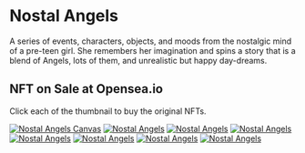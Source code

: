 # Nostal Angels

A series of events, characters, objects, and moods from the nostalgic mind of a pre-teen girl. She remembers her imagination and spins a story that is a blend of Angels, lots of them, and unrealistic but happy day-dreams.

## NFT on Sale at Opensea.io

Click each of the thumbnail to buy the original NFTs.

<div class="gallery content-large">
	<a href="https://opensea.io/assets/matic/0x2953399124f0cbb46d2cbacd8a89cf0599974963/2443293702777852481794981172318749217968644110931189357707000728057836208129/"><img alt="Nostal Angels Canvas" src="/static/nft/nostal-angels/NostalAngels-Canvas.webp"></a>
	<a href="https://opensea.io/assets/0x495f947276749ce646f68ac8c248420045cb7b5e/2443293702777852481794981172318749217968644110931189357707000728057836208129/"><img alt="Nostal Angels " src="/static/nft/nostal-angels/NostalAngels-TreasureJar.webp"></a>
	<a href="https://opensea.io/assets/0x495f947276749ce646f68ac8c248420045cb7b5e/2443293702777852481794981172318749217968644110931189357707000729157347835905/"><img alt="Nostal Angels " src="/static/nft/nostal-angels/NostalAngels-Witch.webp"></a>
	<a href="https://opensea.io/assets/0x495f947276749ce646f68ac8c248420045cb7b5e/2443293702777852481794981172318749217968644110931189357707000730256859463681/"><img alt="Nostal Angels " src="/static/nft/nostal-angels/NostalAngels-Home.webp"></a>
	<a href="https://opensea.io/assets/matic/0x2953399124f0cbb46d2cbacd8a89cf0599974963/2443293702777852481794981172318749217968644110931189357707000731356371091457/"><img alt="Nostal Angels " src="/static/nft/nostal-angels/NostalAngels-Girl.webp"></a>
	<a href="https://opensea.io/assets/matic/0x2953399124f0cbb46d2cbacd8a89cf0599974963/2443293702777852481794981172318749217968644110931189357707000730256859463681/"><img alt="Nostal Angels " src="/static/nft/nostal-angels/NostalAngels-IceCream.webp"></a>
	<a href="https://opensea.io/assets/matic/0x2953399124f0cbb46d2cbacd8a89cf0599974963/2443293702777852481794981172318749217968644110931189357707000732455882719233/"><img alt="Nostal Angels " src="/static/nft/nostal-angels/NostalAngels-Shopping.webp"></a>
	<a href="https://opensea.io/assets/matic/0x2953399124f0cbb46d2cbacd8a89cf0599974963/2443293702777852481794981172318749217968644110931189357707000729157347835905/"><img alt="Nostal Angels " src="/static/nft/nostal-angels/NostalAngels-BeachWear.webp"></a>
</div>
